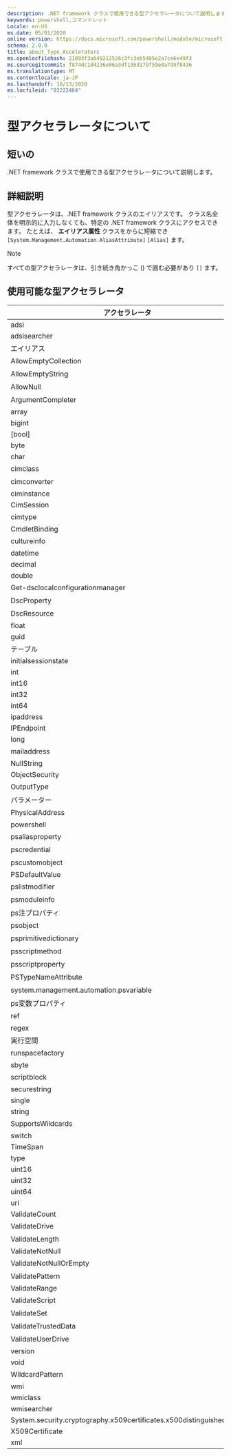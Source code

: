 ```yaml
---
description: .NET framework クラスで使用できる型アクセラレータについて説明します。
keywords: powershell,コマンドレット
Locale: en-US
ms.date: 05/01/2020
online version: https://docs.microsoft.com/powershell/module/microsoft.powershell.core/about/about_type_accelerators?view=powershell-5.1&WT.mc_id=ps-gethelp
schema: 2.0.0
title: about_Type_Accelerators
ms.openlocfilehash: 21093f3a649212526c3fc3eb5405e2a7ce6e49f3
ms.sourcegitcommit: f874dc1d4236e06a3df195d179f59e0a7d9f8436
ms.translationtype: MT
ms.contentlocale: ja-JP
ms.lasthandoff: 10/13/2020
ms.locfileid: "93222464"
---
```

# <a name="about-type-accelerators"></a>型アクセラレータについて

## <a name="short-desription"></a>短いの
.NET framework クラスで使用できる型アクセラレータについて説明します。

## <a name="long-description"></a>詳細説明

型アクセラレータは、.NET framework クラスのエイリアスです。 クラス名全体を明示的に入力しなくても、特定の .NET framework クラスにアクセスできます。 たとえば、 **エイリアス属性** クラスをからに短縮でき `[System.Management.Automation.AliasAttribute]` `[Alias]` ます。

> [!NOTE]
> すべての型アクセラレータは、引き続き角かっこ () で囲む必要があり `[]` ます。

## <a name="available-type-accelerators"></a>使用可能な型アクセラレータ

|        アクセラレータ          |                           完全クラス名                           |
|---------------------------- | ------------------------------------------------------------------- |
|adsi                         | System.directoryservices                             |
|adsisearcher                 | System.directoryservices. DirectorySearcher                          |
|エイリアス                        | System. Automation. エイリアス属性                         |
|AllowEmptyCollection         | システムの管理. AllowEmptyCollectionAttribute          |
|AllowEmptyString             | システムの管理. AllowEmptyStringAttribute              |
|AllowNull                    | システムの管理. AllowNullAttribute                     |
|ArgumentCompleter            | システムの管理... 引数の属性             |
|array                        | System.Array                                                        |
|bigint                       | BigInteger                                          |
|[bool]                         | System.Boolean                                                      |
|byte                         | System.Byte                                                         |
|char                         | System.Char                                                         |
|cimclass                     | CimClass (Microsoft 管理)                        |
|cimconverter                 | CimConverter (Microsoft 管理)                    |
|ciminstance                  | Microsoft.Management.Infrastructure.CimInstance                     |
|CimSession                   | Microsoft.Management.Infrastructure.CimSession                      |
|cimtype                      | CimType (Microsoft 管理)                         |
|CmdletBinding                | System.....................                 |
|cultureinfo                  | システムのグローバリゼーション                                    |
|datetime                     | System.DateTime                                                     |
|decimal                      | System.Decimal                                                      |
|double                       | System.Double                                                       |
|Get-dsclocalconfigurationmanager | システムの管理. DscLocalConfigurationManagerAttribute  |
|DscProperty                  | DscPropertyAttribute (システム管理)                   |
|DscResource                  | システムの管理. DscResourceAttribute                   |
|float                        | System.Single                                                       |
|guid                         | System.Guid                                                         |
|テーブル                    | System.Collections.Hashtable                                        |
|initialsessionstate          | System.Management.Automation.Runspaces.InitialSessionState          |
|int                          | System.Int32                                                        |
|int16                        | System.Int16                                                        |
|int32                        | System.Int32                                                        |
|int64                        | System.Int64                                                        |
|ipaddress                    | System .Net. IPAddress                                                |
|IPEndpoint                   | IPEndPoint                                               |
|long                         | System.Int64                                                        |
|mailaddress                  | システム .Net. Mail. MailAddress                                         |
|NullString                   | System.string (...)                    |
|ObjectSecurity               | Accesscontrol-namespace. ObjectSecurity                        |
|OutputType                   | OutputTypeAttribute (システム管理)                    |
|パラメーター                    | System.string. ParameterAttribute                     |
|PhysicalAddress              | システム .Net. NetworkInformation. PhysicalAddress                       |
|powershell                   | System. Automation. PowerShell                             |
|psaliasproperty              | PSAliasProperty (システム管理)                        |
|pscredential                 | システム.... PSCredential                           |
|pscustomobject               | システム管理. PSObject                               |
|PSDefaultValue               | System.Management.Automation.PSDefaultValueAttribute                |
|pslistmodifier               | PSListModifier (システム管理)                         |
|psmoduleinfo                 | PSModuleInfo (システム管理)                           |
|ps注プロパティ               | System. Management. Ps注プロパティ                         |
|psobject                     | システム管理. PSObject                               |
|psprimitivedictionary        | PSPrimitiveDictionary (システム管理)                  |
|psscriptmethod               | システムの管理. PSScriptMethod                         |
|psscriptproperty             | システムの管理. PSScriptProperty                       |
|PSTypeNameAttribute          | PSTypeNameAttribute (システム管理)                    |
|system.management.automation.psvariable                   | システム管理. PSVariable                             |
|ps変数プロパティ           | システムの管理. Ps変数プロパティ                     |
|ref                          | システムの管理. PSReference                            |
|regex                        | System.Text.RegularExpressions.Regex                                |
|実行空間                     | システム管理. 実行空間                     |
|runspacefactory              | RunspaceFactory (システム管理)              |
|sbyte                        | System.SByte                                                        |
|scriptblock                  | システムの管理. ScriptBlock                            |
|securestring                 | System.Security.SecureString                                        |
|single                       | System.Single                                                       |
|string                       | System.String                                                       |
|SupportsWildcards            | SupportsWildcardsAttribute (システム管理)             |
|switch                       | System.Management.Automation.SwitchParameter                        |
|TimeSpan                     | System.TimeSpan                                                     |
|type                         | System.Type                                                         |
|uint16                       | System.UInt16                                                       |
|uint32                       | System.UInt32                                                       |
|uint64                       | System.UInt64                                                       |
|uri                          | System.Uri                                                          |
|ValidateCount                | System. Automation. ValidateCountAttribute                 |
|ValidateDrive                | System.servicemodel. Validate! 属性                 |
|ValidateLength               | ValidateLengthAttribute (システム管理)                |
|ValidateNotNull              | System.string. ValidateNotNullAttribute               |
|ValidateNotNullOrEmpty       | システムの管理. ValidateNotNullOrEmptyAttribute        |
|ValidatePattern              | システムの管理. Validatepattern 属性               |
|ValidateRange                | System. Automation. ValidateRangeAttribute                 |
|ValidateScript               | ValidateScriptAttribute (システム管理)                |
|ValidateSet                  | ValidateSetAttribute (システム管理)                   |
|ValidateTrustedData          | システムの管理. ValidateTrustedDataAttribute           |
|ValidateUserDrive            | System.servicemodel. Validateuseros 属性             |
|version                      | System.Version                                                      |
|void                         | System.Void                                                         |
|WildcardPattern              | WildcardPattern (システム管理)                        |
|wmi                          | System.management.managementobject                                  |
|wmiclass                     | ManagementClass                                   |
|wmisearcher                  | ManagementObjectSearcher                          |
|System.security.cryptography.x509certificates.x500distinguishedname        | System.Security.Cryptography.X509Certificates.X500DistinguishedName |
|X509Certificate              | System.Security.Cryptography.X509Certificates.X509Certificate       |
|xml                          | System.Xml.XmlDocument                                              |
